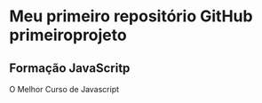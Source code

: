 # Meu primeiro repositório GitHub primeiroprojeto
## Formação JavaScritp
O Melhor Curso de Javascript
